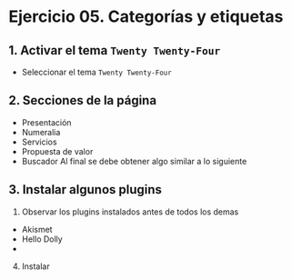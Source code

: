 # Ejercicio 05. Categorías y etiquetas

## 1. Activar el tema `Twenty Twenty-Four`
- Seleccionar el tema `Twenty Twenty-Four`

## 2. Secciones de la página
- Presentación
- Numeralia
- Servicios
- Propuesta de valor
- Buscador
Al final se debe obtener algo similar a lo siguiente

## 3. Instalar algunos plugins
1. Observar los plugins instalados antes de todos los demas
- Akismet
- Hello Dolly
- 

4. Instalar 
<!--stackedit_data:
eyJoaXN0b3J5IjpbNzA1NDI0ODcxLDE5MDYxMTUzNF19
-->